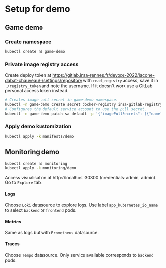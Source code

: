 # Setup for demo

## Game demo

### Create namespace

```bash
kubectl create ns game-demo
```

### Private image registry access

Create deploy token at https://gitlab.insa-rennes.fr/devops-2022/iacone-dabat-chauveau/-/settings/repository with `read_registry` access, save it in `./registry_token` and note the username.
If it doesn't work use a GitLab personal access token instead.

```bash
# Creates image pull secret in game-demo namespace.
kubectl -n game-demo create secret docker-registry insa-gitlab-registry --docker-server=gitlab.insa-rennes.fr:5050 --docker-username=**deploy token username** --docker-password=$(cat ./registry_token)
# Configures the default service account to use the pull secret.
kubectl -n game-demo patch sa default -p '{"imagePullSecrets": [{"name": "insa-gitlab-registry"}]}'
```

### Apply demo kustomization

```bash
kubectl apply -k manifests/demo
```

## Monitoring demo

```bash
kubectl create ns monitoring
kubectl apply -k monitoring/demo
```

Access visualisation at http://localhost:30300 (credentials: admin, admin). Go to `Explore` tab.

#### Logs
Choose `Loki` datasource to explore logs. Use label `app_kubernetes_io_name` to select `backend` or `frontend` pods.

#### Metrics
Same as logs but with `Prometheus` datasource.

#### Traces
Choose `Tempo` datasource. Only service available corresponds to `backend` pods.
